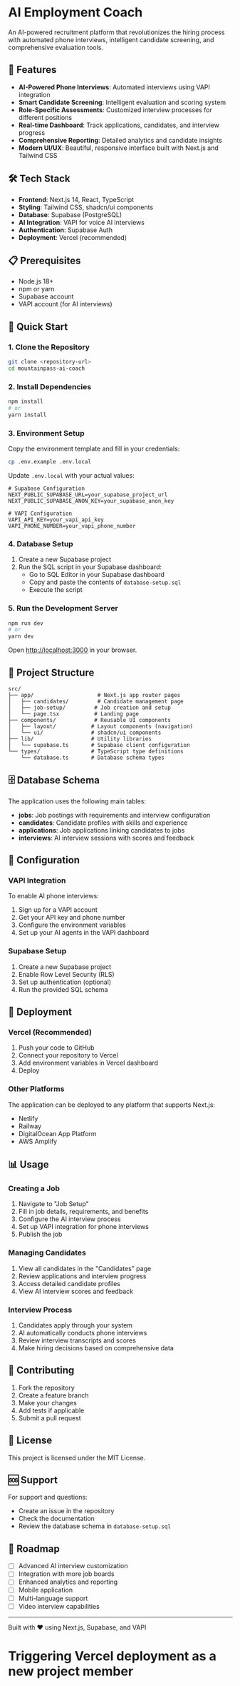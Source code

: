 # AI Employment Coach

An AI-powered recruitment platform that revolutionizes the hiring process with automated phone interviews, intelligent candidate screening, and comprehensive evaluation tools.

## 🚀 Features

- **AI-Powered Phone Interviews**: Automated interviews using VAPI integration
- **Smart Candidate Screening**: Intelligent evaluation and scoring system
- **Role-Specific Assessments**: Customized interview processes for different positions
- **Real-time Dashboard**: Track applications, candidates, and interview progress
- **Comprehensive Reporting**: Detailed analytics and candidate insights
- **Modern UI/UX**: Beautiful, responsive interface built with Next.js and Tailwind CSS

## 🛠️ Tech Stack

- **Frontend**: Next.js 14, React, TypeScript
- **Styling**: Tailwind CSS, shadcn/ui components
- **Database**: Supabase (PostgreSQL)
- **AI Integration**: VAPI for voice AI interviews
- **Authentication**: Supabase Auth
- **Deployment**: Vercel (recommended)

## 📋 Prerequisites

- Node.js 18+ 
- npm or yarn
- Supabase account
- VAPI account (for AI interviews)

## 🚀 Quick Start

### 1. Clone the Repository

```bash
git clone <repository-url>
cd mountainpass-ai-coach
```

### 2. Install Dependencies

```bash
npm install
# or
yarn install
```

### 3. Environment Setup

Copy the environment template and fill in your credentials:

```bash
cp .env.example .env.local
```

Update `.env.local` with your actual values:

```env
# Supabase Configuration
NEXT_PUBLIC_SUPABASE_URL=your_supabase_project_url
NEXT_PUBLIC_SUPABASE_ANON_KEY=your_supabase_anon_key

# VAPI Configuration
VAPI_API_KEY=your_vapi_api_key
VAPI_PHONE_NUMBER=your_vapi_phone_number
```

### 4. Database Setup

1. Create a new Supabase project
2. Run the SQL script in your Supabase dashboard:
   - Go to SQL Editor in your Supabase dashboard
   - Copy and paste the contents of `database-setup.sql`
   - Execute the script

### 5. Run the Development Server

```bash
npm run dev
# or
yarn dev
```

Open [http://localhost:3000](http://localhost:3000) in your browser.

## 📁 Project Structure

```
src/
├── app/                    # Next.js app router pages
│   ├── candidates/         # Candidate management page
│   ├── job-setup/         # Job creation and setup
│   └── page.tsx           # Landing page
├── components/            # Reusable UI components
│   ├── layout/           # Layout components (navigation)
│   └── ui/               # shadcn/ui components
├── lib/                  # Utility libraries
│   └── supabase.ts       # Supabase client configuration
└── types/                # TypeScript type definitions
    └── database.ts       # Database schema types
```

## 🗄️ Database Schema

The application uses the following main tables:

- **jobs**: Job postings with requirements and interview configuration
- **candidates**: Candidate profiles with skills and experience
- **applications**: Job applications linking candidates to jobs
- **interviews**: AI interview sessions with scores and feedback

## 🔧 Configuration

### VAPI Integration

To enable AI phone interviews:

1. Sign up for a VAPI account
2. Get your API key and phone number
3. Configure the environment variables
4. Set up your AI agents in the VAPI dashboard

### Supabase Setup

1. Create a new Supabase project
2. Enable Row Level Security (RLS)
3. Set up authentication (optional)
4. Run the provided SQL schema

## 🚀 Deployment

### Vercel (Recommended)

1. Push your code to GitHub
2. Connect your repository to Vercel
3. Add environment variables in Vercel dashboard
4. Deploy

### Other Platforms

The application can be deployed to any platform that supports Next.js:
- Netlify
- Railway
- DigitalOcean App Platform
- AWS Amplify

## 📊 Usage

### Creating a Job

1. Navigate to "Job Setup"
2. Fill in job details, requirements, and benefits
3. Configure the AI interview process
4. Set up VAPI integration for phone interviews
5. Publish the job

### Managing Candidates

1. View all candidates in the "Candidates" page
2. Review applications and interview progress
3. Access detailed candidate profiles
4. View AI interview scores and feedback

### Interview Process

1. Candidates apply through your system
2. AI automatically conducts phone interviews
3. Review interview transcripts and scores
4. Make hiring decisions based on comprehensive data

## 🤝 Contributing

1. Fork the repository
2. Create a feature branch
3. Make your changes
4. Add tests if applicable
5. Submit a pull request

## 📝 License

This project is licensed under the MIT License.

## 🆘 Support

For support and questions:
- Create an issue in the repository
- Check the documentation
- Review the database schema in `database-setup.sql`

## 🔮 Roadmap

- [ ] Advanced AI interview customization
- [ ] Integration with more job boards
- [ ] Enhanced analytics and reporting
- [ ] Mobile application
- [ ] Multi-language support
- [ ] Video interview capabilities

---

Built with ❤️ using Next.js, Supabase, and VAPI

# Triggering Vercel deployment as a new project member
